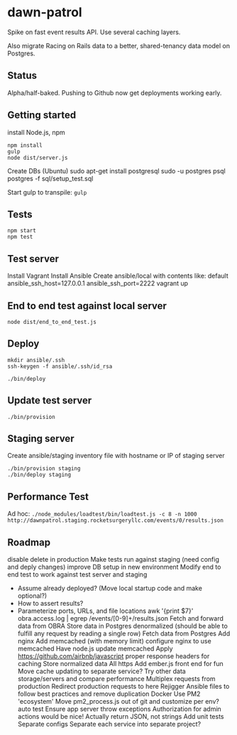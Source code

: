 dawn-patrol
===========
Spike on fast event results API. Use several caching layers.

Also migrate Racing on Rails data to a better, shared-tenancy data model on Postgres.

Status
------
Alpha/half-baked. Pushing to Github now get deployments working early.

Getting started
---------------
install Node.js, npm

    npm install
    gulp
    node dist/server.js

Create DBs (Ubuntu)
    sudo apt-get install postgresql
    sudo -u postgres psql postgres -f sql/setup_test.sql

Start gulp to transpile: ```gulp```

Tests
-----
    npm start
    npm test

Test server
-----------
Install Vagrant
Install Ansible
Create ansible/local with contents like: default ansible_ssh_host=127.0.0.1 ansible_ssh_port=2222
    vagrant up


End to end test against local server
------------------------------------
    node dist/end_to_end_test.js

Deploy
------
    mkdir ansible/.ssh
    ssh-keygen -f ansible/.ssh/id_rsa

    ./bin/deploy

Update test server
------------------
    ./bin/provision

Staging server
--------------
Create ansible/staging inventory file with hostname or IP of staging server

    ./bin/provision staging
    ./bin/deploy staging

Performance Test
----------------
Ad hoc: ```./node_modules/loadtest/bin/loadtest.js -c 8 -n 1000 http://dawnpatrol.staging.rocketsurgeryllc.com/events/0/results.json```

Roadmap
-------
disable delete in production
Make tests run against staging (need config and deply changes)
improve DB setup in new environment
Modify end to end test to work against test server and staging
  * Assume already deployed? (Move local startup code and make optional?)
  * How to assert results?
  * Parameterize ports, URLs, and file locations
awk '{print $7}' obra.access.log | egrep /events/[0-9]+/results.json
Fetch and forward data from OBRA
Store data in Postgres denormalized (should be able to fulfill any request by reading a single row)
Fetch data from Postgres
Add nginx
Add memcached (with memory limit)
configure nginx to use memcached
Have node.js update memcached
Apply https://github.com/airbnb/javascript
proper response headers for caching
Store normalized data
All https
Add ember.js front end for fun
Move cache updating to separate service?
Try other data storage/servers and compare performance
Multiplex requests from production
Redirect production requests to here
Rejigger Ansible files to follow best practices and remove duplication
Docker
Use PM2 'ecosystem'
Move pm2_process.js out of git and customize per env?
auto test
Ensure app server throw exceptions
Authorization for admin actions would be nice!
Actually return JSON, not strings
Add unit tests
Separate configs
Separate each service into separate project?
